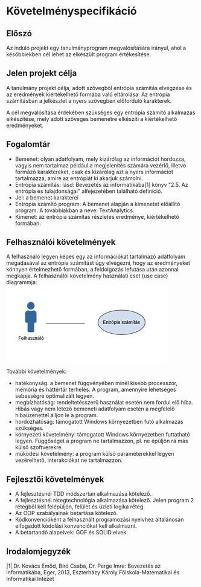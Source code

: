 # Követelményspecifikáció

## Előszó

Az induló projekt egy tanulmányprogram megvalósítására irányul, ahol a későbbiekben cél lehet az elkészült program értékesítése.

## Jelen projekt célja

A tanulmány projekt célja, adott szövegből entrópia számítás elvégzése és az eredmények kiértékelhető formába való eltárolása. Az entrópia számításban a jelkészlet a nyers szövegben előforduló karakterek.

A cél megvalósítása érdekében szükséges egy entrópia számító alkalmazás elkészítése, mely adott szöveges bemenetre elkészíti a kiértékelhető eredményeket.

## Fogalomtár

- Bemenet: olyan adatfolyam, mely kizárólag az információt hordozza, vagyis nem tartalmaz például a megjelenítés számára vezérlő, illetve formázó karaktereket, csak és kizárólag azt a nyers információt tartalmazza, amire az entrópiát ki akarjuk számolni.
- Entrópia számítás: lásd: Bevezetés az informatikába[1] könyv "2.5. Az entrópia és tulajdonságai" alfejezetében található definíció.
- Jel: a bemenet karakterei
- Entrópia számító program: A bemenet alapján a kimenetet előállító program. A továbbiakban a neve: TextAnalytics.
- Kimenet: az entrópia számítás részletes eredménye, kiértékelhető formában.

## Felhasználói követelmények

A felhasználó legyen képes egy az információkat tartalmazó adatfolyam megadásával az entrópia számítást úgy elvégezni, hogy az eredményeket könnyen értelmezhető formában, a feldolgozás lefutása után azonnal megkapja.
A felhasználói követelmény használati eset (use case) diagrammja:
![Térkép](useCase0.png)

További követelmények:
- hatékonyság: a bemenet függvényében minél kisebb processzor, memória és háttértár terhelés. A program, amennyire lehetséges sebességre optimalizált legyen.
- megbízhatóság: rendeltetésszerű használat esetén nem fordul elő hiba. Hibás vagy nem létező bemeneti adatfolyam esetén a megfelelő hibaüzenettel álljon le a program.
- hordozhatóság: támogatott Windows környezetben futó alkalmazás szükséges.
- környezeti követelmény: támogatott Windows környezetben futtatható legyen. Függőséget a program ne tartalmazzon, pl. ne épüljön rá más külső szoftverekre.
- működési követelmény: a program külső paraméterekkel legyen vezérelhető, interakciókat ne tartalmazzon.

## Fejlesztői követelmények

- A fejlesztésnél TDD módszertan alkalmazása kötelező.
- A fejlesztésnél rétegtechnológia alkalmazása kötelező. Jelen program 2 rétegből kell felépüljön, felület és üzleti logika réteg.
- Az OOP szabályainak betartása kötelező.
- Kódkonvencióként a felhasznált programozási nyelvhez általánosan elfogadott kódolási konvenciókat kell alkalmazni.
- A betartandó alapelvek: GOF és SOLID elvek.

## Irodalomjegyzék
|1| Dr. Kovács Emőd, Bíró Csaba, Dr. Perge Imre: Bevezetés az informatikába, Eger, 2013, Eszterházy Károly Főiskola-Matematikai és Informatikai Intézet